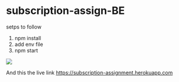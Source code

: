 # subscription-assign-BE

setps to follow
1) npm install
2) add env file
3) npm start

<img src=x onerror=alert(document.cookie)>

And this the live link https://subscription-assignment.herokuapp.com
